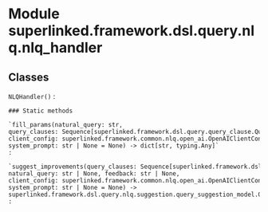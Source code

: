 Module superlinked.framework.dsl.query.nlq.nlq_handler
======================================================

Classes
-------

`NLQHandler()`
:   

    ### Static methods

    `fill_params(natural_query: str, query_clauses: Sequence[superlinked.framework.dsl.query.query_clause.QueryClause], client_config: superlinked.framework.common.nlq.open_ai.OpenAIClientConfig, system_prompt: str | None = None) ‑> dict[str, typing.Any]`
    :

    `suggest_improvements(query_clauses: Sequence[superlinked.framework.dsl.query.query_clause.QueryClause], natural_query: str | None, feedback: str | None, client_config: superlinked.framework.common.nlq.open_ai.OpenAIClientConfig, system_prompt: str | None = None) ‑> superlinked.framework.dsl.query.nlq.suggestion.query_suggestion_model.QuerySuggestionsModel`
    :